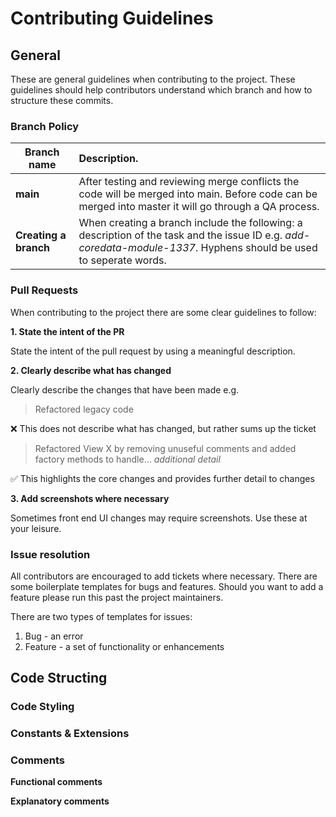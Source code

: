 # Contributing Guidelines

## General
These are general guidelines when contributing to the project. These guidelines should help contributors understand which branch and how to structure these commits. 

### Branch Policy

 | Branch name | Description. |
|---|:--|
 | **main** |  After testing and reviewing merge conflicts the code will be merged into main. Before code can be merged into master it will go through a QA process. |
 | **Creating a branch** |  When creating a branch include the following: a description of the task and the issue ID e.g. _add-coredata-module-1337_. Hyphens should be used to seperate words. |

### Pull Requests
When contributing to the project there are some clear guidelines to follow:

**1. State the intent of the PR**

State the intent of the pull request by using a meaningful description.

**2. Clearly describe what has changed**

Clearly describe the changes that have been made e.g.

> Refactored legacy code

❌ This does not describe what has changed, but rather sums up the ticket

> Refactored View X by removing unuseful comments and added factory methods to handle... _additional detail_

✅ This highlights the core changes and provides further detail to changes

**3. Add screenshots where necessary**

Sometimes front end UI changes may require screenshots. Use these at your leisure. 

### Issue resolution

All contributors are encouraged to add tickets where necessary. There are some boilerplate templates for bugs and features. Should you want to add a feature please run this past the project maintainers. 

There are two types of templates for issues:
1. Bug - an error
2. Feature - a set of functionality or enhancements

## Code Structing 

### Code Styling

### Constants & Extensions

### Comments 

**Functional comments**

**Explanatory comments**
